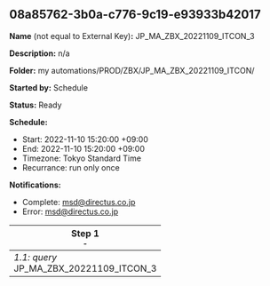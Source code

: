 ## 08a85762-3b0a-c776-9c19-e93933b42017

**Name** (not equal to External Key)**:** JP_MA_ZBX_20221109_ITCON_3

**Description:** n/a

**Folder:** my automations/PROD/ZBX/JP_MA_ZBX_20221109_ITCON/

**Started by:** Schedule

**Status:** Ready

**Schedule:**

* Start: 2022-11-10 15:20:00 +09:00
* End: 2022-11-10 15:20:00 +09:00
* Timezone: Tokyo Standard Time
* Recurrance: run only once

**Notifications:**

* Complete: msd@directus.co.jp
* Error: msd@directus.co.jp

| Step 1<br>_<small>-</small>_ |
| --- |
| _1.1: query_<br>JP_MA_ZBX_20221109_ITCON_3 |
